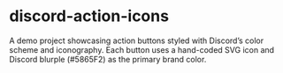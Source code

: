 # discord-action-icons
A demo project showcasing action buttons styled with Discord’s color scheme and iconography. Each button uses a hand-coded SVG icon and Discord blurple (#5865F2) as the primary brand color.
